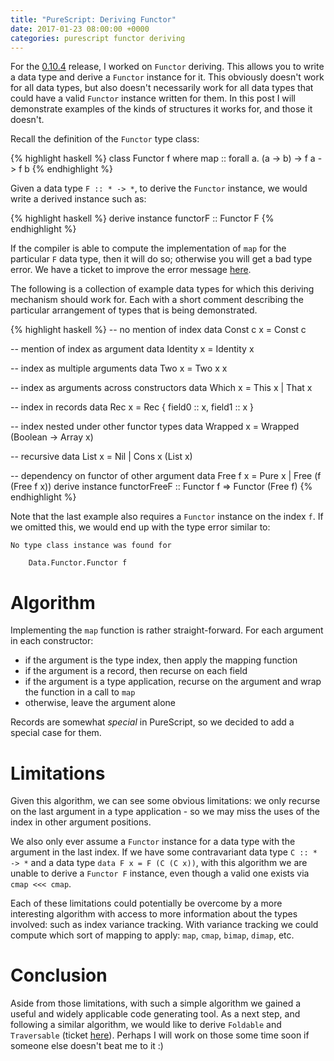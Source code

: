 ```yaml
---
title: "PureScript: Deriving Functor"
date: 2017-01-23 08:00:00 +0000
categories: purescript functor deriving
---
```


For the [0.10.4][psc-0-10-4] release, I worked on `Functor` deriving.  This allows you to write a data type and derive a `Functor` instance for it.  This obviously doesn't work for all data types, but also doesn't necessarily work for all data types that could have a valid `Functor` instance written for them.  In this post I will demonstrate examples of the kinds of structures it works for, and those it doesn't.

Recall the definition of the `Functor` type class:

{% highlight haskell %}
class Functor f where
  map :: forall a. (a -> b) -> f a -> f b
{% endhighlight %}

Given a data type `F :: * -> *`, to derive the `Functor` instance, we would write a derived instance such as:

{% highlight haskell %}
derive instance functorF :: Functor F
{% endhighlight %}

If the compiler is able to compute the implementation of `map` for the particular `F` data type, then it will do so; otherwise you will get a bad type error.  We have a ticket to improve the error message [here][psc-issue-derive-functor-error].

The following is a collection of example data types for which this deriving mechanism should work for.  Each with a short comment describing the particular arrangement of types that is being demonstrated.

{% highlight haskell %}
-- no mention of index
data Const c x = Const c

-- mention of index as argument
data Identity x = Identity x

-- index as multiple arguments
data Two x = Two x x

-- index as arguments across constructors
data Which x = This x | That x

-- index in records
data Rec x = Rec { field0 :: x, field1 :: x }

-- index nested under other functor types
data Wrapped x = Wrapped (Boolean -> Array x)

-- recursive
data List x = Nil | Cons x (List x)

-- dependency on functor of other argument
data Free f x = Pure x | Free (f (Free f x))
derive instance functorFreeF :: Functor f => Functor (Free f)
{% endhighlight %}

Note that the last example also requires a `Functor` instance on the index `f`.  If we omitted this, we would end up with the type error similar to:

```
No type class instance was found for

    Data.Functor.Functor f

```


# Algorithm

Implementing the `map` function is rather straight-forward.  For each argument in each constructor:

* if the argument is the type index, then apply the mapping function
* if the argument is a record, then recurse on each field
* if the argument is a type application, recurse on the argument and wrap the function in a call to `map`
* otherwise, leave the argument alone

Records are somewhat *special* in PureScript, so we decided to add a special case for them.


# Limitations

Given this algorithm, we can see some obvious limitations: we only recurse on the last argument in a type application - so we may miss the uses of the index in other argument positions.

We also only ever assume a `Functor` instance for a data type with the argument in the last index.  If we have some contravariant data type `C :: * -> *` and a data type `data F x = F (C (C x))`, with this algorithm we are unable to derive a `Functor F` instance, even though a valid one exists via `cmap <<< cmap`.

Each of these limitations could potentially be overcome by a more interesting algorithm with access to more information about the types involved: such as index variance tracking.  With variance tracking we could compute which sort of mapping to apply: `map`, `cmap`, `bimap`, `dimap`, etc.


# Conclusion

Aside from those limitations, with such a simple algorithm we gained a useful and widely applicable code generating tool.  As a next step, and following a similar algorithm, we would like to derive `Foldable` and `Traversable` (ticket [here][psc-issue-foldable-traversable]).  Perhaps I will work on those some time soon if someone else doesn't beat me to it :)

[psc-0-10-4]: https://github.com/purescript/purescript/releases/tag/v0.10.4
[psc-issue-derive-functor-error]: https://github.com/purescript/purescript/issues/2519
[psc-issue-foldable-traversable]: https://github.com/purescript/purescript/issues/2518
